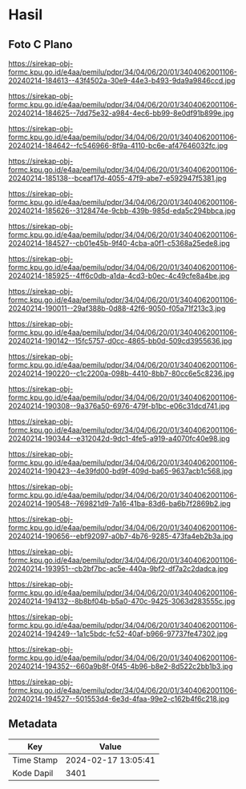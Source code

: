 # Hasil

## Foto C Plano

https://sirekap-obj-formc.kpu.go.id/e4aa/pemilu/pdpr/34/04/06/20/01/3404062001106-20240214-184613--43f4502a-30e9-44e3-b493-9da9a9846ccd.jpg

https://sirekap-obj-formc.kpu.go.id/e4aa/pemilu/pdpr/34/04/06/20/01/3404062001106-20240214-184625--7dd75e32-a984-4ec6-bb99-8e0df91b899e.jpg

https://sirekap-obj-formc.kpu.go.id/e4aa/pemilu/pdpr/34/04/06/20/01/3404062001106-20240214-184642--fc546966-8f9a-4110-bc6e-af47646032fc.jpg

https://sirekap-obj-formc.kpu.go.id/e4aa/pemilu/pdpr/34/04/06/20/01/3404062001106-20240214-185138--bceaf17d-4055-47f9-abe7-e592947f5381.jpg

https://sirekap-obj-formc.kpu.go.id/e4aa/pemilu/pdpr/34/04/06/20/01/3404062001106-20240214-185626--3128474e-9cbb-439b-985d-eda5c294bbca.jpg

https://sirekap-obj-formc.kpu.go.id/e4aa/pemilu/pdpr/34/04/06/20/01/3404062001106-20240214-184527--cb01e45b-9f40-4cba-a0f1-c5368a25ede8.jpg

https://sirekap-obj-formc.kpu.go.id/e4aa/pemilu/pdpr/34/04/06/20/01/3404062001106-20240214-185925--4ff6c0db-a1da-4cd3-b0ec-4c49cfe8a4be.jpg

https://sirekap-obj-formc.kpu.go.id/e4aa/pemilu/pdpr/34/04/06/20/01/3404062001106-20240214-190011--29af388b-0d88-42f6-9050-f05a71f213c3.jpg

https://sirekap-obj-formc.kpu.go.id/e4aa/pemilu/pdpr/34/04/06/20/01/3404062001106-20240214-190142--15fc5757-d0cc-4865-bb0d-509cd3955636.jpg

https://sirekap-obj-formc.kpu.go.id/e4aa/pemilu/pdpr/34/04/06/20/01/3404062001106-20240214-190220--c1c2200a-098b-4410-8bb7-80cc6e5c8236.jpg

https://sirekap-obj-formc.kpu.go.id/e4aa/pemilu/pdpr/34/04/06/20/01/3404062001106-20240214-190308--9a376a50-6976-479f-b1bc-e06c31dcd741.jpg

https://sirekap-obj-formc.kpu.go.id/e4aa/pemilu/pdpr/34/04/06/20/01/3404062001106-20240214-190344--e312042d-9dc1-4fe5-a919-a4070fc40e98.jpg

https://sirekap-obj-formc.kpu.go.id/e4aa/pemilu/pdpr/34/04/06/20/01/3404062001106-20240214-190423--4e39fd00-bd9f-409d-ba65-9637acb1c568.jpg

https://sirekap-obj-formc.kpu.go.id/e4aa/pemilu/pdpr/34/04/06/20/01/3404062001106-20240214-190548--769821d9-7a16-41ba-83d6-ba6b7f2869b2.jpg

https://sirekap-obj-formc.kpu.go.id/e4aa/pemilu/pdpr/34/04/06/20/01/3404062001106-20240214-190656--ebf92097-a0b7-4b76-9285-473fa4eb2b3a.jpg

https://sirekap-obj-formc.kpu.go.id/e4aa/pemilu/pdpr/34/04/06/20/01/3404062001106-20240214-193951--cb2bf7bc-ac5e-440a-9bf2-df7a2c2dadca.jpg

https://sirekap-obj-formc.kpu.go.id/e4aa/pemilu/pdpr/34/04/06/20/01/3404062001106-20240214-194132--8b8bf04b-b5a0-470c-9425-3063d283555c.jpg

https://sirekap-obj-formc.kpu.go.id/e4aa/pemilu/pdpr/34/04/06/20/01/3404062001106-20240214-194249--1a1c5bdc-fc52-40af-b966-97737fe47302.jpg

https://sirekap-obj-formc.kpu.go.id/e4aa/pemilu/pdpr/34/04/06/20/01/3404062001106-20240214-194352--660a9b8f-0f45-4b96-b8e2-8d522c2bb1b3.jpg

https://sirekap-obj-formc.kpu.go.id/e4aa/pemilu/pdpr/34/04/06/20/01/3404062001106-20240214-194527--501553d4-6e3d-4faa-99e2-c162b4f6c218.jpg


## Metadata

| Key        | Value               |
| ---------- | ------------------- |
| Time Stamp | 2024-02-17 13:05:41 |
| Kode Dapil | 3401                |



